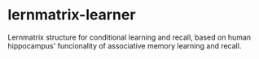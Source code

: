 # lernmatrix-learner
Lernmatrix structure for conditional learning and recall, based on human hippocampus' funcionality of associative memory learning and recall.
